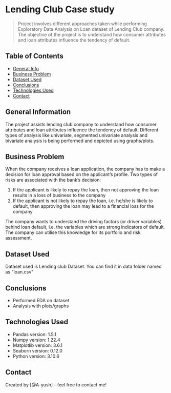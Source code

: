 # Lending Club Case study
> Project involves different approaches taken while performing Exploratory Data Analysis on Loan dataset of Lending Club company. The objective of the project is to understand how consumer attributes and loan attributes influence the tendency of default.


## Table of Contents
* [General Info](#general-information)
* [Business Problem](#business-problem)
* [Dataset Used](#dataset-used)
* [Conclusions](#conclusions)
* [Technologies Used](#technologies-used)
* [Contact](#contact)

<!-- You can include any other section that is pertinent to your problem -->

## General Information

The project assists lending club company to understand how consumer attributes and loan attributes influence the tendency of default. Different types of analysis like univariate, segmented univariate analysis and bivariate analysis is being performed and depicted using graphs/plots.

## Business Problem

When the company receives a loan application, the company has to make a decision for loan approval based on the applicant’s profile. Two types of risks are associated with the bank’s decision:

1. If the applicant is likely to repay the loan, then not approving the loan results in a loss of business to the company
2. If the applicant is not likely to repay the loan, i.e. he/she is likely to default, then approving the loan may lead to a financial loss for the company

The company wants to understand the driving factors (or driver variables) behind loan default, i.e. the variables which are strong indicators of default.  The company can utilise this knowledge for its portfolio and risk assessment. 

## Dataset Used

Dataset used is Lending club Dataset. You can find it in data folder named as "loan.csv"


## Conclusions
- Performed EDA on dataset
- Analysis with plots/graphs


## Technologies Used
- Pandas	version: 1.5.1
- Numpy		version: 1.22.4
- Matplotlib	version: 3.6.1
- Seaborn	version: 0.12.0
- Python	version: 3.10.6


## Contact
Created by [@A-yush] - feel free to contact me!


<!-- Optional -->
<!-- ## License -->
<!-- This project is open source and available under the [... License](). -->

<!-- You don't have to include all sections - just the one's relevant to your project -->

